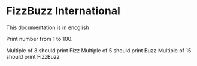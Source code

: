 FizzBuzz International
======================

This documentation is in encglish

Print number from 1 to 100.

Multiple of 3 should print Fizz
Multiple of 5 should print Buzz
Multiple of 15 should print FizzBuzz